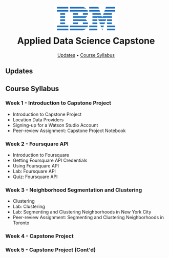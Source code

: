 <h1 align='center'>
<br>
<img src="assets/IBM-Logo.png" alt="IBM Course" width="200">
<br>
 Applied Data Science Capstone
</h1>
<p align="center">
  <a href="#updates">Updates</a> •
  <a href="#course-syllabus">Course Syllabus</a>
</p>

## Updates

## Course Syllabus
### Week 1 - Introduction to Capstone Project

+ Introduction to Capstone Project
+ Location Data Providers
+ Signing-up for a Watson Studio Account
+ Peer-review Assignment: Capstone Project Notebook
### Week 2 - Foursquare API

+ Introduction to Foursquare
+ Getting Foursquare API Credentials
+ Using Foursquare API
+ Lab: Foursquare API
+ Quiz: Foursquare API


### Week 3 - Neighborhood Segmentation and Clustering

+ Clustering
+ Lab: Clustering
+ Lab: Segmenting and Clustering Neighborhoods in New York City
+ Peer-review Assignment: Segmenting and Clustering Neighborhoods in Toronto
### Week 4 - Capstone Project

### Week 5 - Capstone Project (Cont'd)

